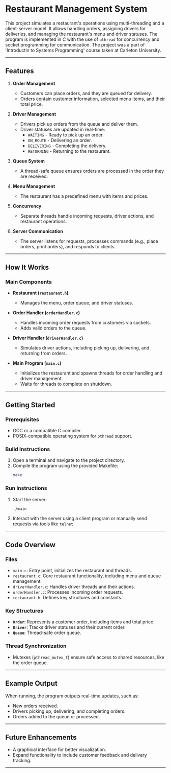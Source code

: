 # Restaurant Management System

This project simulates a restaurant's operations using multi-threading and a client-server model. It allows handling orders, assigning drivers for deliveries, and managing the restaurant's menu and driver statuses. The program is implemented in C with the use of `pthread` for concurrency and socket programming for communication. The project was a part of 'Introductin to Systems Programming' course taken at Carleton University.

---

## Features

1. **Order Management**
   - Customers can place orders, and they are queued for delivery.
   - Orders contain customer information, selected menu items, and their total price.

2. **Driver Management**
   - Drivers pick up orders from the queue and deliver them.
   - Driver statuses are updated in real-time:
     - `WAITING` - Ready to pick up an order.
     - `ON_ROUTE` - Delivering an order.
     - `DELIVERING` - Completing the delivery.
     - `RETURNING` - Returning to the restaurant.

3. **Queue System**
   - A thread-safe queue ensures orders are processed in the order they are received.

4. **Menu Management**
   - The restaurant has a predefined menu with items and prices.

5. **Concurrency**
   - Separate threads handle incoming requests, driver actions, and restaurant operations.

6. **Server Communication**
   - The server listens for requests, processes commands (e.g., place orders, print orders), and responds to clients.

---

## How It Works

### Main Components

- **Restaurant (`restaurant.h`)**
  - Manages the menu, order queue, and driver statuses.
  
- **Order Handler (`orderHandler.c`)**
  - Handles incoming order requests from customers via sockets.
  - Adds valid orders to the queue.

- **Driver Handler (`driverHandler.c`)**
  - Simulates driver actions, including picking up, delivering, and returning from orders.

- **Main Program (`main.c`)**
  - Initializes the restaurant and spawns threads for order handling and driver management.
  - Waits for threads to complete on shutdown.

---

## Getting Started

### Prerequisites

- GCC or a compatible C compiler.
- POSIX-compatible operating system for `pthread` support.

### Build Instructions

1. Open a terminal and navigate to the project directory.
2. Compile the program using the provided Makefile:
   ```bash
   make
   ```

### Run Instructions

1. Start the server:
   ```bash
   ./main
   ```
2. Interact with the server using a client program or manually send requests via tools like `telnet`.

---

## Code Overview

### Files

- `main.c`: Entry point, initializes the restaurant and threads.
- `restaurant.c`: Core restaurant functionality, including menu and queue management.
- `driverHandler.c`: Handles driver threads and their actions.
- `orderHandler.c`: Processes incoming order requests.
- `restaurant.h`: Defines key structures and constants.

### Key Structures

- **`Order`**: Represents a customer order, including items and total price.
- **`Driver`**: Tracks driver statuses and their current order.
- **`Queue`**: Thread-safe order queue.

### Thread Synchronization

- Mutexes (`pthread_mutex_t`) ensure safe access to shared resources, like the order queue.

---

## Example Output

When running, the program outputs real-time updates, such as:
- New orders received.
- Drivers picking up, delivering, and completing orders.
- Orders added to the queue or processed.

---

## Future Enhancements

- A graphical interface for better visualization.
- Expand functionality to include customer feedback and delivery tracking.

---
